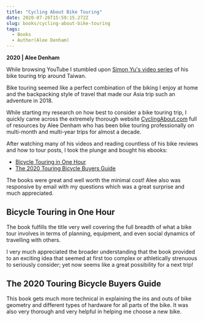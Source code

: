 ```yaml
---
title: "Cycling About Bike Touring"
date: 2020-07-26T15:59:15.272Z
slug: books/cycling-about-bike-touring
tags:
  - Books
  - Author(Alee Denham)
---
```


**2020 | Alee Denham**

While browsing YouTube I stumbled upon [Simon Yu's video series](https://youtu.be/rkFsKlUL7Xc) of his bike touring trip around Taiwan.

Bike touring seemed like a perfect combination of the biking I enjoy at home and the backpacking style of travel that made our Asia trip such an adventure in 2018.

While starting my research on how best to consider a bike touring trip, I quickly came across the extremely thorough website [CyclingAbout.com](https://www.cyclingabout.com/) full of resources by Alee Denham who has been bike touring professionally on multi-month and multi-year trips for almost a decade.

After watching many of his videos and reading countless of his bike reviews and how to tour posts, I took the plunge and bought his ebooks:

- [Bicycle Touring in One Hour](https://www.cyclingabout.com/bicycle-touring-book/)
- [The 2020 Touring Bicycle Buyers Guide](https://www.cyclingabout.com/touring-bicycle-buyers-guide/)

The books were great and well worth the minimal cost! Alee also was responsive by email with my questions which was a great surprise and much appreciated.

## Bicycle Touring in One Hour

The book fulfills the title very well covering the full breadth of what a bike tour involves in terms of planning, equipment, and even social dynamics of travelling with others.

I very much appreciated the broader understanding that the book provided to an exciting idea that seemed at first too complex or athletically strenuous to seriously consider; yet now seems like a great possibility for a next trip!

## The 2020 Touring Bicycle Buyers Guide

This book gets much more technical in explaining the ins and outs of bike geometry and different types of hardware for all parts of the bike. It was also very thorough and very helpful in helping me choose a new bike.
